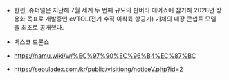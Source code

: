 

- 한편, 슈퍼널은 지난해 7월 세계 두 번째 규모의 판버러 에어쇼에 참가해 2028년 상용화 목표로 개발중인 eVTOL(전기 수직 이착륙 항공기) 기체의 내장 콘셉트 모델을 최초로 공개했다.

- 벡스코 드론쇼

- https://namu.wiki/w/%EC%97%90%EC%96%B4%EC%87%BC

- https://seouladex.com/kr/public/visitiong/noticeV.php?id=2




